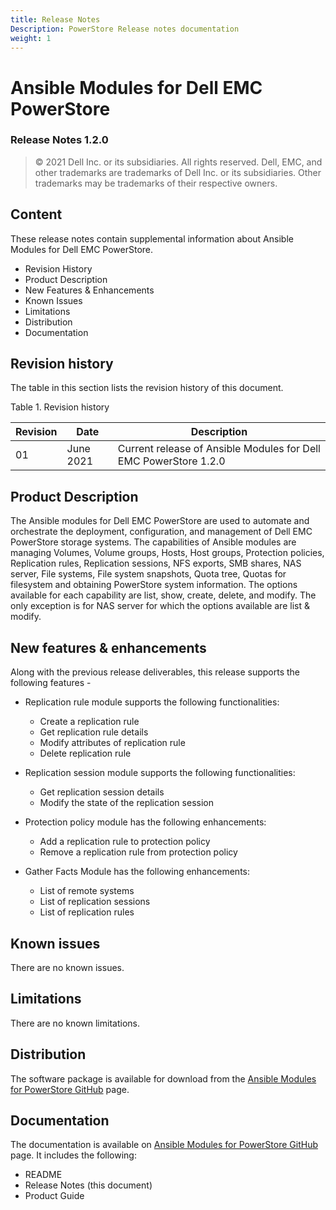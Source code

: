 ```yaml
---
title: Release Notes
Description: PowerStore Release notes documentation
weight: 1
---
```


**Ansible Modules for Dell EMC PowerStore** 
=========================================
### Release Notes 1.2.0

>   © 2021 Dell Inc. or its subsidiaries. All rights reserved. Dell,
>   EMC, and other trademarks are trademarks of Dell Inc. or its
>   subsidiaries. Other trademarks may be trademarks of their respective
>   owners.

Content
-------
These release notes contain supplemental information about Ansible
Modules for Dell EMC PowerStore.

-   Revision History
-   Product Description
-   New Features & Enhancements
-   Known Issues
-   Limitations
-   Distribution
-   Documentation

Revision history
----------------
The table in this section lists the revision history of this document.

Table 1. Revision history

| Revision | Date      | Description                                               |
|----------|-----------|-----------------------------------------------------------|
| 01       | June 2021  | Current release of Ansible Modules for Dell EMC PowerStore 1.2.0 |

Product Description
-------------------
The Ansible modules for Dell EMC PowerStore are used to automate and orchestrate the deployment, configuration, and management of Dell EMC PowerStore storage systems. The capabilities of Ansible modules are managing Volumes, Volume groups, Hosts, Host groups, Protection policies, Replication rules, Replication sessions, NFS exports, SMB shares, NAS server, File systems, File system snapshots, Quota tree, Quotas for filesystem and obtaining PowerStore system information. The options available for each capability are list, show, create, delete, and modify. The only exception is for NAS server for which the options available are list & modify.

New features & enhancements
---------------------------
Along with the previous release deliverables, this release supports the following features -

-   Replication rule module supports the following functionalities:
    -   Create a replication rule 
    -   Get replication rule details    
    -   Modify attributes of replication rule
    -   Delete replication rule

-   Replication session module supports the following functionalities:
    -   Get replication session details    
    -   Modify the state of the replication session

-   Protection policy module has the following enhancements:
    -   Add a replication rule to protection policy
    -   Remove a replication rule from protection policy
    
-   Gather Facts Module has the following enhancements:
    -  List of remote systems
    -  List of replication sessions
    -  List of replication rules

Known issues
------------
There are no known issues.


Limitations
-----------
There are no known limitations.

Distribution
----------------
The software package is available for download from the [Ansible Modules
for PowerStore GitHub](https://github.com/dell/ansible-powerstore/) page.

Documentation
-------------
The documentation is available on [Ansible Modules for PowerStore GitHub](https://github.com/dell/ansible-powerstore/tree/1.2.0/docs)
page. It includes the following:
- README
- Release Notes (this document)
- Product Guide
